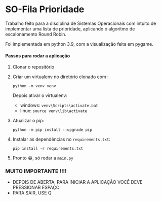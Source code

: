 # SO-Fila Prioridade 

Trabalho feito para a disciplina de Sistemas Operacionais com intuito de implementar uma lista de prioridade, aplicando o algoritmo de escalonamento Round Robin.

Foi implementada em python 3.9, com a visualização feita em pygame.

#### Passos para rodar a aplicação

1. Clonar o repositório

2. Criar um virtualenv no diretório clonado com :
  
    ```python -m venv venv```

      Depois ativar o virtualenv:
    * windows:
      ```venv\Scripts\activate.bat```
    * linux:
      ```source venv\lib\activate```

3. Atualizar o pip:

    ```python -m pip install --upgrade pip```

4. Instalar as dependências no ```requirements.txt```:

    ```pip install -r requirements.txt```

4. Pronto 😁, só rodar a ```main.py```
   

### MUITO IMPORTANTE !!!!
+ DEPOIS DE ABERTA, PARA INICIAR A APLICAÇÃO VOCÊ DEVE PRESSIONAR ESPAÇO
+ PARA SAIR, USE Q
